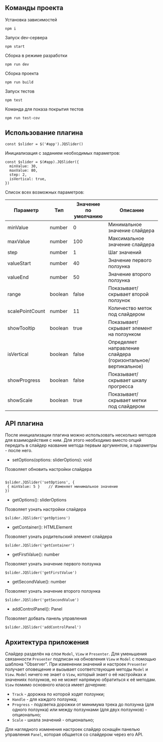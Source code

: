 ## Команды проекта
Установка зависимостей

`npm i`

Запуск dev-сервера

`npm start`

Сборка в режиме разработки

`npm run dev`

Сборка проекта

`npm run build`

Запуск тестов 

`npm test`

Команда для показа покрытия тестов 

`npm run test-cov`

## Использование плагина

```
const $slider = $('#app').JQSlider()
```

Инициализация с заданием необходимых параметров:

```
const $slider = $(#app).JQSlider({
  minValue: 30,
  maxValue: 80,
  step: 2,
  isVertical: true,
})
````

Список всех возможных параметров:

| Параметр          | Тип                | Значение по умолчанию | Описание                                                                                        |
|-------------------|--------------------|-----------------------|-------------------------------------------------------------------------------------------------|
| minValue          | number             | 0                     | Минимальное значение слайдера                                                                   |
| maxValue          | number             | 100                   | Максимальное значение слайдера                                                                  |
| step              | number             | 1                     | Шаг значений                                                                                    |
| valueStart        | number             | 40                    | Значение первого ползунка                                     |
| valueEnd          | number             | 50                    | Значение второго ползунка                                                    |
| range             | boolean            | false                 | Показывает/скрывает второй ползунок                                      |
| scalePointCount   | number             | 11                    | Количество меток под слайдером                                       |
| showTooltip       | boolean            | true                 | Показывает/скрывает элемент на ползунком                                                           |
| isVertical        | boolean            | false                  | Определяет направление слайдера (горизонтальное/вертикальное)                                   |
| showProgress      | boolean            | false                  | Показывает/скрывает шкалу прогресса                                                               |
| showScale         | boolean            | true                  | Показывает/скрывает метки под слайдером                                                               |

## API плагина

После инициализации плагина можно использовать несколько методов для взаимодействия с ним. Для этого необходимо вместо опций передать в слайдер название метода первым аргументом, а параметры - после него.

* setOptions(options: sliderOptions): void

 Позволяет обновить настройки слайдера

  ```
  
 $slider.JQSlider('setOptions', {
   { minValue: 5 }    // Изменяет минимальное значение
  })
  
  ```
  
* getOptions(): sliderOptions 

 Позволяет узнать настройки слайдера
 ```
 $slider.JQSlider('getOptions')
 ```

* getContainer(): HTMLElement 

 Позволяет узнать родительский элемент слайдера
 ```
 $slider.JQSlider('getContainer')
 ```
 
* getFirstValue(): number

 Позволяет узнать значение первого ползунка
 ```
 $slider.JQSlider('getFirstValue')
 ```
 
 * getSecondValue(): number

 Позволяет узнать значение второго ползунка
 ```
 $slider.JQSlider('getSecondValue')
 ```
 
 * addControlPanel(): Panel

 Позволяет добвать панель управления
 ```
 $slider.JQSlider('addControlPanel')
 ```
 
 ## Архитектура приложения

Слайдер разделён на слои `Model`, `View` и `Presenter`. Для уменьшения связанности `Presenter` подписан на обновления `View` и `Model` с помощью шаблона "Observer". При изменении значений и настроек `Presenter` получает оповещение и вызывает соответствующие методы `Model` и `View`. `Model` ничего не знает о `View`, который знает о её настройках и значениях ползунков, но не может напрямую обратиться к её методам. `View` помимо основного класса имеет дочерние:

- `Track` - дорожка по которой ходят ползунки;
- `Handle` - для каждого ползунка;
- `Progress` - подсветка дорожки от минимума трека до ползунка (для одного ползунка) или между ползунками (для двух ползунков) - опционально;
- `Scale` - шкала значений - опционально;

Для наглядного изменения настроек слайдер оснащён панелью управления `Panel`, которая общается со слайдером через его API.
